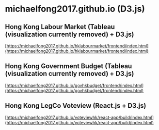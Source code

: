 # michaelfong2017.github.io (D3.js)
## Hong Kong Labour Market (Tableau (visualization currently removed) + D3.js)
[https://michaelfong2017.github.io/hklabourmarket/frontend/index.html](https://michaelfong2017.github.io/hklabourmarket/frontend/index.html)

## Hong Kong Government Budget (Tableau (visualization currently removed) + D3.js)
[https://michaelfong2017.github.io/govhkbudget/frontend/index.html](https://michaelfong2017.github.io/govhkbudget/frontend/index.html)

## Hong Kong LegCo Voteview (React.js + D3.js)
[https://michaelfong2017.github.io/voteviewhk/react-app/build/index.html](https://michaelfong2017.github.io/voteviewhk/react-app/build/index.html)

